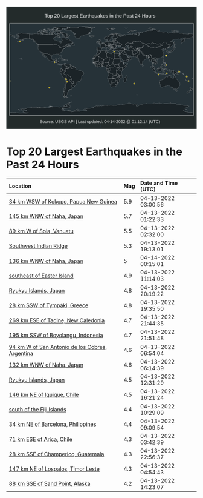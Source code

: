 ![Map](./map.png)

# Top 20 Largest Earthquakes in the Past 24 Hours

| Location | Mag | Date and Time (UTC) |
|:---|:---|:---|
| [34 km WSW of Kokopo, Papua New Guinea](https://earthquake.usgs.gov/earthquakes/eventpage/us7000h1lv) | 5.9 | 04-13-2022 03:00:56 |
| [145 km WNW of Naha, Japan](https://earthquake.usgs.gov/earthquakes/eventpage/us7000h1lc) | 5.7 | 04-13-2022 01:22:33 |
| [89 km W of Sola, Vanuatu](https://earthquake.usgs.gov/earthquakes/eventpage/us7000h1lp) | 5.5 | 04-13-2022 02:32:00 |
| [Southwest Indian Ridge](https://earthquake.usgs.gov/earthquakes/eventpage/us7000h1xi) | 5.3 | 04-13-2022 19:13:01 |
| [136 km WNW of Naha, Japan](https://earthquake.usgs.gov/earthquakes/eventpage/us7000h20p) | 5 | 04-14-2022 00:15:01 |
| [southeast of Easter Island](https://earthquake.usgs.gov/earthquakes/eventpage/us7000h1px) | 4.9 | 04-13-2022 11:14:03 |
| [Ryukyu Islands, Japan](https://earthquake.usgs.gov/earthquakes/eventpage/us7000h1yk) | 4.8 | 04-13-2022 20:19:22 |
| [28 km SSW of Tympáki, Greece](https://earthquake.usgs.gov/earthquakes/eventpage/us7000h1xv) | 4.8 | 04-13-2022 19:35:50 |
| [269 km ESE of Tadine, New Caledonia](https://earthquake.usgs.gov/earthquakes/eventpage/us7000h1zr) | 4.7 | 04-13-2022 21:44:35 |
| [195 km SSW of Boyolangu, Indonesia](https://earthquake.usgs.gov/earthquakes/eventpage/us7000h1zs) | 4.7 | 04-13-2022 21:51:48 |
| [94 km W of San Antonio de los Cobres, Argentina](https://earthquake.usgs.gov/earthquakes/eventpage/us7000h1nt) | 4.6 | 04-13-2022 06:54:04 |
| [132 km WNW of Naha, Japan](https://earthquake.usgs.gov/earthquakes/eventpage/us7000h1np) | 4.6 | 04-13-2022 06:14:39 |
| [Ryukyu Islands, Japan](https://earthquake.usgs.gov/earthquakes/eventpage/us7000h1q8) | 4.5 | 04-13-2022 12:31:29 |
| [146 km NE of Iquique, Chile](https://earthquake.usgs.gov/earthquakes/eventpage/us7000h1r8) | 4.5 | 04-13-2022 16:21:24 |
| [south of the Fiji Islands](https://earthquake.usgs.gov/earthquakes/eventpage/us7000h1pr) | 4.4 | 04-13-2022 10:29:09 |
| [34 km NE of Barcelona, Philippines](https://earthquake.usgs.gov/earthquakes/eventpage/us7000h1pe) | 4.4 | 04-13-2022 09:09:54 |
| [71 km ESE of Arica, Chile](https://earthquake.usgs.gov/earthquakes/eventpage/us7000h1ms) | 4.3 | 04-13-2022 03:42:39 |
| [28 km SSE of Champerico, Guatemala](https://earthquake.usgs.gov/earthquakes/eventpage/us7000h1zz) | 4.3 | 04-13-2022 22:56:37 |
| [147 km NE of Lospalos, Timor Leste](https://earthquake.usgs.gov/earthquakes/eventpage/us7000h1na) | 4.3 | 04-13-2022 04:54:43 |
| [88 km SSE of Sand Point, Alaska](https://earthquake.usgs.gov/earthquakes/eventpage/ak0224qktrf4) | 4.2 | 04-13-2022 14:23:07 |
